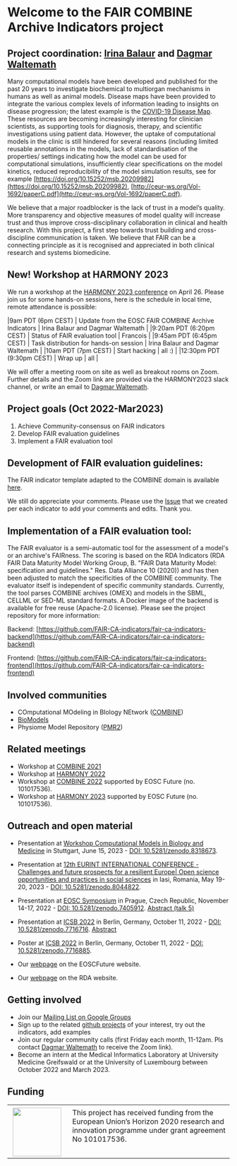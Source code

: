 # Welcome to the FAIR COMBINE Archive Indicators project

## Project coordination: [Irina Balaur](https://sites.google.com/view/irinabalaur/home) and [Dagmar Waltemath](https://www.fis.med.uni-greifswald.de/FIS/init_person_browser.action?pers_id=ngpocpv7uc2ss)

Many computational models have been developed and published for the past 20 years to investigate biochemical to multiorgan mechanisms in humans as well as animal models. Disease maps have been provided to integrate the various complex levels of information leading to insights on disease progression; the latest example is the [COVID-19 Disease Map](https://covid.pages.uni.lu/). These resources are becoming increasingly interesting for clinician 
scientists, as supporting tools for diagnosis, therapy, and scientific investigations using patient data. However, the uptake of computational models in the clinic is still hindered for several reasons (including limited reusable annotations in the models, lack of standardisation of the 
properties/ settings indicating how the model can be used for computational simulations, insufficiently clear specifications on the model kinetics, reduced reproducibility of the model simulation results, see for example [https://doi.org/10.15252/msb.20209982](https://doi.org/10.15252/msb.20209982), [http://ceur-ws.org/Vol-1692/paperC.pdf](http://ceur-ws.org/Vol-1692/paperC.pdf). 

We believe that a major roadblocker is the lack of trust in a model’s quality. More transparency and objective measures of model quality will increase trust and thus improve cross-disciplinary collaboration in clinical and health research. With this project, a first step towards trust building and cross-discipline communication is taken. We believe that FAIR can be a connecting principle as it is recognised and appreciated in both clinical research and systems biomedicine. 

## New! Workshop at HARMONY 2023
We run a workshop at the [HARMONY 2023 conference](https://co.mbine.org/events/) on April 26. Please join us for some hands-on sessions, here is the schedule in local time, remote attendance is possible: 

|9am PDT (6pm CEST) | Update from the EOSC FAIR COMBINE Archive Indicators	| Irina Balaur and Dagmar Waltemath |
|9:20am PDT (6:20pm CEST) |	Status of FAIR evaluation tool | Francois |
|9:45am PDT	(6:45pm CEST) | Task distribution for hands-on session | Irina Balaur and Dagmar Waltemath |
|10am PDT (7pm CEST) | Start hacking | all :) |
|12:30pm PDT (9:30pm CEST) | Wrap up | all |

We will offer a meeting room on site as well as breakout rooms on Zoom. Further details and the Zoom link are provided via the HARMONY2023 slack channel, or write an email to [Dagmar Waltemath](https://www.fis.med.uni-greifswald.de/FIS/init_person_browser.action?pers_id=ngpocpv7uc2ss).

## Project goals (Oct 2022-Mar2023)
1. Achieve Community-consensus on FAIR indicators
2. Develop FAIR evaluation guidelines
3. Implement a FAIR evaluation tool

## Development of FAIR evaluation guidelines: 

The FAIR indicator template adapted to the COMBINE domain is available [here](https://github.com/FAIR-CA-indicators/FAIR-CA-indicators.github.io/raw/main/FAIR_indicators_for_COMBINE/COMBINE_FAIR_assessment_template.xlsx).

We still do  appreciate your comments. Please use the [Issue](https://github.com/FAIR-CA-indicators/CA-RDA-Indicators/issues) that we created per each indicator to add your comments and edits. Thank you. 

## Implementation of a FAIR evaluation tool:
The FAIR evaluator is a semi-automatic tool for the assessment of a model's or an archive's FAIRness. The scoring is based on the RDA Indicators (RDA FAIR Data Maturity Model Working Group, B. "FAIR Data Maturity Model: specification and guidelines." Res. Data Alliance 10 (2020)) and has then been adjusted to match the specificities of the COMBINE community. The evaluator itself is independent of specific community standards. 
Currently, the tool parses COMBINE archives (OMEX) and models in the SBML, CELLML or SED-ML standard formats. A Docker image of the backend is available for free reuse (Apache-2.0 license). Please see the project repository for more information:

Backend: [https://github.com/FAIR-CA-indicators/fair-ca-indicators-backend](https://github.com/FAIR-CA-indicators/fair-ca-indicators-backend)

Frontend: [https://github.com/FAIR-CA-indicators/fair-ca-indicators-frontend](https://github.com/FAIR-CA-indicators/fair-ca-indicators-frontend)

## Involved communities
* COmputational MOdeling in BIology NEtwork ([COMBINE](https://combine-org.github.io/))
* [BioModels](https://www.ebi.ac.uk/biomodels/)
* Physiome Model Repository ([PMR2](https://models.physiomeproject.org/))

## Related meetings
* Workshop at [COMBINE 2021](https://combine-org.github.io/author/combine-2021/)
* Workshop at [HARMONY 2022](https://combine-org.github.io/author/harmony-2022/)
* Workshop at [COMBINE 2022](https://combine-org.github.io/author/combine-2022/) supported by EOSC Future (no. 101017536).
* Workshop at [HARMONY 2023](https://co.mbine.org/events/) supported by EOSC Future (no. 101017536).

## Outreach and open material 

* Presentation at [Workshop Computational Models in Biology and Medicine](http://www.biometrische-gesellschaft.de/arbeitsgruppen/statistische-methoden-i-d-bioinformatik/workshop2023.html) in Stuttgart, June 15, 2023 - [DOI: 10.5281/zenodo.8318673](https://doi.org/10.5281/zenodo.8318673).

* Presentation at [12th EURINT INTERNATIONAL CONFERENCE - Challenges and future prospects for a resilient Europe| 
Open science opportunities and practices in social sciences](https://eurint.uaic.ro/) in Iasi, Romania, May 19-20, 2023 - [DOI: 10.5281/zenodo.8044822](https://doi.org/10.5281/zenodo.8044822).

* Presentation at [EOSC Symposium](https://symposium22.eoscfuture.eu/) in Prague, Czech Republic, November 14-17, 2022 - [DOI: 10.5281/zenodo.7405912](http://doi.org/10.5281/zenodo.7405912). [Abstract (talk 5)](https://symposium22.eoscfuture.eu/symposium/fair-enabling-practices/)

* Presentation at [ICSB 2022](https://www.icsb2022.berlin/) in Berlin, Germany, October 11, 2022 - [DOI: 10.5281/zenodo.7716716](http://doi.org/10.5281/zenodo.7716716). [Abstract](https://easychair.org/smart-program/ICSB2022/2022-10-11.html#talk:205389)

* Poster at [ICSB 2022](https://www.icsb2022.berlin/) in Berlin, Germany, October 11, 2022 - [DOI:  10.5281/zenodo.7716885]( http://doi.org/10.5281/zenodo.7716885).

* Our [webpage](https://eoscfuture-grants.eu/node/274) on the EOSCFuture website.
  
* Our [webpage](https://www.rd-alliance.org/rda-indicators-within-combine-community) on the RDA website.

## Getting involved 
* Join our [Mailing List on Google Groups](https://groups.google.com/g/fair-ca-indicators)
* Sign up to the related [github projects](https://github.com/FAIR-CA-indicators) of your interest, try out the indicators, add examples
* Join our regular community calls (first Friday each month, 11-12am. Pls contact [Dagmar Waltemath](https://www.fis.med.uni-greifswald.de/FIS/init_person_browser.action?pers_id=ngpocpv7uc2ss) to receive the Zoom link).
* Become an <paid> intern at the Medical Informatics Laboratory at University Medicine Greifswald or at the University of Luxembourg between October 2022 and March 2023. 

## Funding
<table>
    <td style="width:120px; text-align:center; font-size:90%; padding-top:0.4em;"><img src="../pics/funding/eu_flag.jpg" width="110"/></td>
    <td style="vertical-align:top; padding-left:0.8em; padding-top:0.4em;">This project has received funding from the European Union’s Horizon 2020 research and innovation programme under grant agreement No 101017536.</td>
</table>
